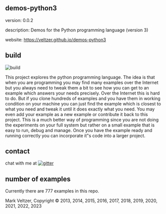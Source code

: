 ## demos-python3

version: 0.0.2

description: Demos for the Python programming language (version 3)

website: https://veltzer.github.io/demos-python3

## build

![build](https://github.com/veltzer/demos-python3/workflows/build/badge.svg)

This project explores the python programming language.
The idea is that when you are programming you may find many examples
over the Internet but you always need to tweak them a bit to see
how you can get to an example which answers your needs precisely.
Over the Internet this is hard to do. But if you clone hundreds
of examples and you have them in working condition on your machine
you can just find the example which is closest to what you need
and tweak it until it does exactly what you need. You may even
add your example as a new example or contribute it back to this project.
This is a much better way of programming since you are not doing
the experiments on your full system but rather on a small example
that is easy to run, debug and manage. Once you have the example ready and
running correctly you can incorporate it"s code into a larger project.

## contact

chat with me at [![gitter](https://badges.gitter.im/Join%20Chat.svg)](https://gitter.im/veltzer/mark.veltzer)

## number of examples 

Currently there are 777 examples in this repo.

Mark Veltzer, Copyright © 2013, 2014, 2015, 2016, 2017, 2018, 2019, 2020, 2021, 2022, 2023
